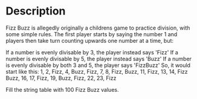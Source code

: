 # Description

Fizz Buzz is allegedly originally a childrens game to practice division, with some simple rules.
The first player starts by saying the number 1 and players then take turn counting upwards one number at a time, but:

If a number is evenly divisable by 3, the player instead says 'Fizz'
If a number is evenly divisable by 5, the player instead says 'Buzz'
If a number is evenly divisable by both 3 and 5, the player says 'FizzBuzz'
So, it would start like this:
1, 2, Fizz, 4, Buzz, Fizz, 7, 8, Fizz, Buzz, 11, Fizz, 13, 14, Fizz Buzz, 16, 17, Fizz, 19, Buzz, Fizz, 22, 23, Fizz

Fill the string table with 100 Fizz Buzz values.